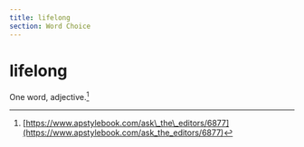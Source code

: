 ```yaml
---
title: lifelong
section: Word Choice
---
```

# lifelong

One word, adjective.[^54]

[^54]: [https://www.apstylebook.com/ask\_the\_editors/6877](https://www.apstylebook.com/ask_the_editors/6877)